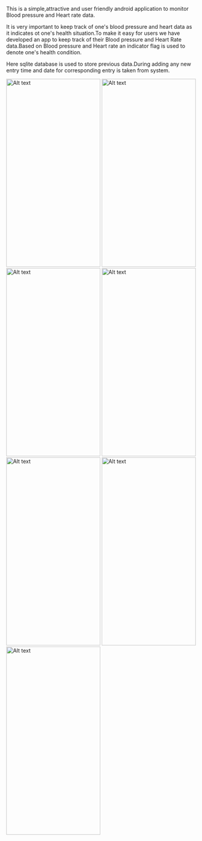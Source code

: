 
This is a simple,attractive and user friendly android application to monitor Blood pressure and Heart rate data.

It is very important to keep track of one's blood pressure and heart data as it indicates ot one's health situation.To make it easy for users we have developed an app to keep track of their Blood pressure and Heart Rate data.Based on Blood pressure and Heart rate an indicator flag is used to denote one's health condition.

Here sqlite database is used to store previous data.During adding any new entry time and date for corresponding entry is taken from system.



  <img
  src="https://user-images.githubusercontent.com/107655760/180606993-c842963f-fe2f-4744-a02d-e05ceab39a38.png"
  alt="Alt text"
  title="Optional title"
  style="position:flex display: inline-block; margin: 0 auto; height:500px; width:250px"> <img
  src="https://user-images.githubusercontent.com/107655760/180607232-b4c6e0c5-f236-4f72-9c6d-5c5b6385802e.png"
  alt="Alt text"
  title="Optional title"
  style="position:flex display: inline-block; margin: 0 auto; height:500px; width:250px"> <img
  src="https://user-images.githubusercontent.com/107655760/180607491-0980af4e-1eb8-47c3-bcdd-74fdfb342b0a.png"
  alt="Alt text"
  title="Optional title"
  style="position:flex display: inline-block; margin: 0 auto; height:500px; width:250px"> <img
  src="https://user-images.githubusercontent.com/107655760/180607766-c007c45a-a046-4d6a-90d8-c2943b06a022.png"
  alt="Alt text"
  title="Optional title"
    style="position:flex display: inline-block; margin: 0 auto; height:500px; width:250px">
  <img
  src="https://user-images.githubusercontent.com/107655760/180607810-fb2e2333-4895-4c92-8a9c-389646ca12e5.png"
  alt="Alt text"
  title="Optional title"
  style="position:flex display: inline-block; margin: 0 auto; height:500px; width:250px"> <img
  src="https://user-images.githubusercontent.com/107655760/180608020-733d4b21-d7a0-432c-92ba-20a85e01dd4e.png"
  alt="Alt text"
  title="Optional title"
  style="position:flex display: inline-block; margin: 0 auto; height:500px; width:250px">
  <img
  src="https://user-images.githubusercontent.com/107655760/180608044-dea3cb4a-f526-4a99-8094-1ca6b89142be.png"
  alt="Alt text"
  title="Optional title"
  style="position:flex display: inline-block; margin: 0 auto; height:500px; width:250px">
  
  











